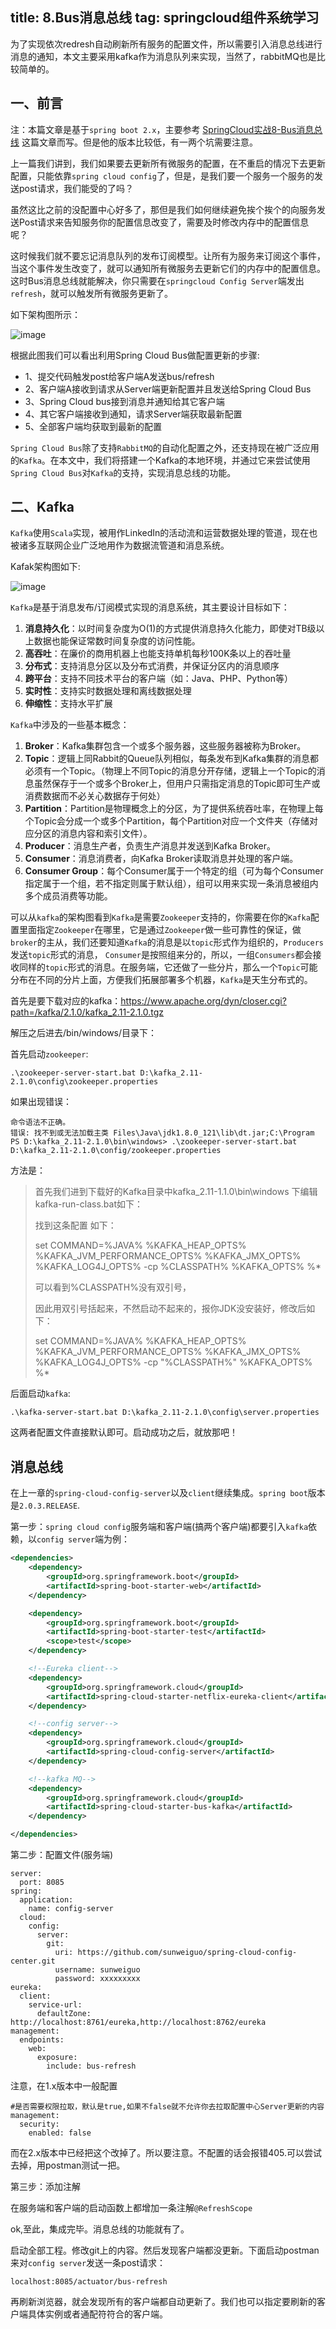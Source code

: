 title: 8.Bus消息总线
tag: springcloud组件系统学习
---
为了实现依次redresh自动刷新所有服务的配置文件，所以需要引入消息总线进行消息的通知，本文主要采用kafka作为消息队列来实现，当然了，rabbitMQ也是比较简单的。
<!-- more -->

## 一、前言

注：本篇文章是基于`spring boot 2.x`，主要参考 [SpringCloud实战8-Bus消息总线](https://www.cnblogs.com/huangjuncong/p/9077099.html) 这篇文章而写。但是他的版本比较低，有一两个坑需要注意。

上一篇我们讲到，我们如果要去更新所有微服务的配置，在不重启的情况下去更新配置，只能依靠`spring cloud config`了，但是，是我们要一个服务一个服务的发送post请求，我们能受的了吗？

虽然这比之前的没配置中心好多了，那但是我们如何继续避免挨个挨个的向服务发送Post请求来告知服务你的配置信息改变了，需要及时修改内存中的配置信息呢？

这时候我们就不要忘记消息队列的发布订阅模型。让所有为服务来订阅这个事件，当这个事件发生改变了，就可以通知所有微服务去更新它们的内存中的配置信息。这时Bus消息总线就能解决，你只需要在`springcloud Config Server`端发出`refresh`，就可以触发所有微服务更新了。

如下架构图所示：

![image](http://bloghello.oursnail.cn/Spring-cloud-1-1.jpg)

根据此图我们可以看出利用Spring Cloud Bus做配置更新的步骤:

- 1、提交代码触发post给客户端A发送bus/refresh
- 2、客户端A接收到请求从Server端更新配置并且发送给Spring Cloud Bus
- 3、Spring Cloud bus接到消息并通知给其它客户端
- 4、其它客户端接收到通知，请求Server端获取最新配置
- 5、全部客户端均获取到最新的配置

`Spring Cloud Bus`除了支持`RabbitMQ`的自动化配置之外，还支持现在被广泛应用的`Kafka`。在本文中，我们将搭建一个Kafka的本地环境，并通过它来尝试使用`Spring Cloud Bus`对`Kafka`的支持，实现消息总线的功能。

## 二、Kafka

`Kafka`使用`Scala`实现，被用作LinkedIn的活动流和运营数据处理的管道，现在也被诸多互联网企业广泛地用作为数据流管道和消息系统。

Kafak架构图如下:

![image](http://bloghello.oursnail.cn/kafka%E6%9E%B6%E6%9E%84%E5%9B%BE.png)

`Kafka`是基于消息发布/订阅模式实现的消息系统，其主要设计目标如下：

1. **消息持久化**：以时间复杂度为O(1)的方式提供消息持久化能力，即使对TB级以上数据也能保证常数时间复杂度的访问性能。
2. **高吞吐**：在廉价的商用机器上也能支持单机每秒100K条以上的吞吐量
3. **分布式**：支持消息分区以及分布式消费，并保证分区内的消息顺序
4. **跨平台**：支持不同技术平台的客户端（如：Java、PHP、Python等）
5. **实时性**：支持实时数据处理和离线数据处理
6. **伸缩性**：支持水平扩展

`Kafka`中涉及的一些基本概念：

1. **Broker**：Kafka集群包含一个或多个服务器，这些服务器被称为Broker。
2. **Topic**：逻辑上同Rabbit的Queue队列相似，每条发布到Kafka集群的消息都必须有一个Topic。（物理上不同Topic的消息分开存储，逻辑上一个Topic的消息虽然保存于一个或多个Broker上，但用户只需指定消息的Topic即可生产或消费数据而不必关心数据存于何处）
3. **Partition**：Partition是物理概念上的分区，为了提供系统吞吐率，在物理上每个Topic会分成一个或多个Partition，每个Partition对应一个文件夹（存储对应分区的消息内容和索引文件）。
4. **Producer**：消息生产者，负责生产消息并发送到Kafka Broker。
5. **Consumer**：消息消费者，向Kafka Broker读取消息并处理的客户端。
6. **Consumer Group**：每个Consumer属于一个特定的组（可为每个Consumer指定属于一个组，若不指定则属于默认组），组可以用来实现一条消息被组内多个成员消费等功能。

可以从`kafka`的架构图看到`Kafka`是需要`Zookeeper`支持的，你需要在你的`Kafka`配置里面指定`Zookeeper`在哪里，它是通过`Zookeeper`做一些可靠性的保证，做`broker`的主从，我们还要知道`Kafka`的消息是以`topic`形式作为组织的，`Producers`发送`topic`形式的消息，
`Consumer`是按照组来分的，所以，一组`Consumers`都会接收同样的`topic`形式的消息。在服务端，它还做了一些分片，那么一个`Topic`可能分布在不同的分片上面，方便我们拓展部署多个机器，`Kafka`是天生分布式的。

首先是要下载对应的kafka：https://www.apache.org/dyn/closer.cgi?path=/kafka/2.1.0/kafka_2.11-2.1.0.tgz

解压之后进去/bin/windows/目录下：

首先启动`zookeeper`:


```
.\zookeeper-server-start.bat D:\kafka_2.11-2.1.0\config\zookeeper.properties
```
如果出现错误：


```
命令语法不正确。
错误: 找不到或无法加载主类 Files\Java\jdk1.8.0_121\lib\dt.jar;C:\Program
PS D:\kafka_2.11-2.1.0\bin\windows> .\zookeeper-server-start.bat D:\kafka_2.11-2.1.0\config/zookeeper.properties
```

方法是：

> 首先我们进到下载好的Kafka目录中kafka_2.11-1.1.0\bin\windows 下编辑kafka-run-class.bat如下：
> 
> 找到这条配置 如下：
> 
> set COMMAND=%JAVA% %KAFKA_HEAP_OPTS% %KAFKA_JVM_PERFORMANCE_OPTS% %KAFKA_JMX_OPTS% %KAFKA_LOG4J_OPTS% -cp %CLASSPATH% %KAFKA_OPTS% %*
>  
> 
> 可以看到%CLASSPATH%没有双引号，
> 
> 因此用双引号括起来，不然启动不起来的，报你JDK没安装好，修改后如下：
> 
> set COMMAND=%JAVA% %KAFKA_HEAP_OPTS% %KAFKA_JVM_PERFORMANCE_OPTS% %KAFKA_JMX_OPTS% %KAFKA_LOG4J_OPTS% -cp "%CLASSPATH%" %KAFKA_OPTS% %*

后面启动`kafka`:


```
.\kafka-server-start.bat D:\kafka_2.11-2.1.0\config\server.properties
```

这两者配置文件直接默认即可。启动成功之后，就放那吧！

## 消息总线

在上一章的`spring-cloud-config-server`以及`client`继续集成。`spring boot`版本是`2.0.3.RELEASE`.

第一步：`spring cloud config`服务端和客户端(搞两个客户端)都要引入`kafka`依赖，以`config server`端为例：


```xml
<dependencies>
    <dependency>
        <groupId>org.springframework.boot</groupId>
        <artifactId>spring-boot-starter-web</artifactId>
    </dependency>

    <dependency>
        <groupId>org.springframework.boot</groupId>
        <artifactId>spring-boot-starter-test</artifactId>
        <scope>test</scope>
    </dependency>

    <!--Eureka client-->
    <dependency>
        <groupId>org.springframework.cloud</groupId>
        <artifactId>spring-cloud-starter-netflix-eureka-client</artifactId>
    </dependency>

    <!--config server-->
    <dependency>
        <groupId>org.springframework.cloud</groupId>
        <artifactId>spring-cloud-config-server</artifactId>
    </dependency>

    <!--kafka MQ-->
    <dependency>
        <groupId>org.springframework.cloud</groupId>
        <artifactId>spring-cloud-starter-bus-kafka</artifactId>
    </dependency>

</dependencies>
```

第二步：配置文件(服务端)


```
server:
  port: 8085
spring:
  application:
    name: config-server
  cloud:
    config:
      server:
        git:
          uri: https://github.com/sunweiguo/spring-cloud-config-center.git
          username: sunweiguo
          password: xxxxxxxxx
eureka:
  client:
    service-url:
      defaultZone: http://localhost:8761/eureka,http://localhost:8762/eureka
management:
  endpoints:
    web:
      exposure:
        include: bus-refresh
```


注意，在1.x版本中一般配置


```
#是否需要权限拉取，默认是true,如果不false就不允许你去拉取配置中心Server更新的内容
management:
  security:
    enabled: false
```

而在2.x版本中已经把这个改掉了。所以要注意。不配置的话会报错405.可以尝试去掉，用postman测试一把。

第三步：添加注解

在服务端和客户端的启动函数上都增加一条注解`@RefreshScope`

ok,至此，集成完毕。消息总线的功能就有了。

启动全部工程。修改git上的内容。然后发现客户端都没更新。下面启动postman来对`config server`发送一条post请求：


```
localhost:8085/actuator/bus-refresh
```
再刷新浏览器，就会发现所有的客户端都自动更新了。我们也可以指定要刷新的客户端具体实例或者通配符符合的客户端。